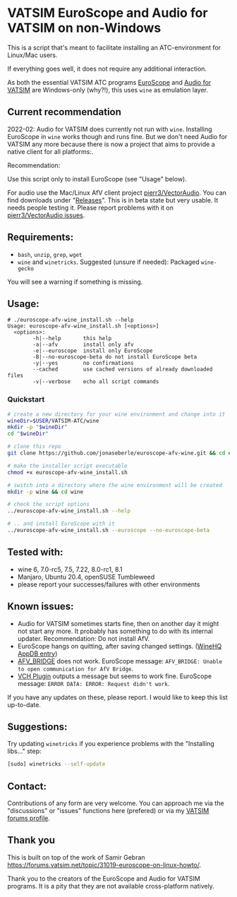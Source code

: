 # VATSIM EuroScope and Audio for VATSIM on non-Windows

This is a script that's meant to facilitate installing an ATC-environment for Linux/Mac users.

If everything goes well, it does not require any additional interaction.

As both the essential VATSIM ATC programs [EuroScope](https://www.euroscope.hu/) and
[Audio for VATSIM](https://audio.vatsim.net/) are Windows-only (why?!), this uses `wine` as emulation layer.

## Current recommendation

2022-02: Audio for VATSIM does currently not run with `wine`. Installing EuroScope in `wine` works though and runs fine.
But we don't need Audio for VATSIM any more because there is now a project that aims to provide a native client for all platforms:. 

Recommendation: 

Use this script only to install EuroScope (see "Usage" below).

For audio use the Mac/Linux AfV client project [pierr3/VectorAudio](https://github.com/pierr3/VectorAudio). You can find downloads under "[Releases](https://github.com/pierr3/VectorAudio/releases)".
This is in beta state but very usable. It needs people testing it. Please report problems with it on [pierr3/VectorAudio issues](https://github.com/pierr3/VectorAudio/issues).


## Requirements:

* `bash`, `unzip`, `grep`, `wget`
* `wine` and `winetricks`. Suggested (unsure if needed): Packaged `wine-gecko`

You will see a warning if something is missing.

## Usage:

```
# ./euroscope-afv-wine_install.sh --help
Usage: euroscope-afv-wine_install.sh [<options>]
  <options>:
        -h|--help       this help
        -a|--afv        install only afv
        -e|--euroscope  install only EuroScope
        -B|--no-euroscope-beta do not install EuroScope beta
        -y|--yes        no confirmations
        --cached        use cached versions of already downloaded files
        -v|--verbose    echo all script commands
```

### Quickstart

```bash
# create a new directory for your wine environment and change into it
wineDir=$USER/VATSIM-ATC/wine
mkdir -p "$wineDir"
cd "$wineDir"

# clone this repo
git clone https://github.com/jonaseberle/euroscope-afv-wine.git && cd euroscope-afv-wine

# make the installer script executable
chmod +x euroscope-afv-wine_install.sh

# switch into a directory where the wine environment will be created
mkdir -p wine && cd wine

# check the script options
../euroscope-afv-wine_install.sh --help

# .. and install EuroScope with it
../euroscope-afv-wine_install.sh --euroscope --no-euroscope-beta
```

## Tested with:

* wine 6, 7.0-rc5, 7.5, 7.22, 8.0-rc1, 8.1
* Manjaro, Ubuntu 20.4, openSUSE Tumbleweed
* please report your successes/failures with other environments

## Known issues:

* Audio for VATSIM sometimes starts fine, then on another day it might not start any more. It probably has something to
  do with its internal updater. Recommendation: Do not install AfV.
* EuroScope hangs on quitting, after saving changed settings.
  ([WineHQ AppDB entry](https://appdb.winehq.org/objectManager.php?sClass=version&iId=32239))
* [AFV_BRIDGE](https://github.com/AndyTWF/afv-euroscope-bridge) does not work. EuroScope
  message: `AFV_BRIDGE: Unable to open communication for AfV Bridge`.
* [VCH Plugin](https://github.com/DrFreas/VCH) outputs a message but seems to work fine. EuroScope
  message: `ERROR DATA: ERROR: Request didn't work`.

If you have any updates on these, please report. I would like to keep this list up-to-date.

## Suggestions:

Try updating `winetricks` if you experience problems with the "Installing libs…" step:

```bash
[sudo] winetricks --self-update
```

## Contact:

Contributions of any form are very welcome. You can approach me via the "discussions" or "issues" functions here
(prefered) or via my [VATSIM forums profile](https://forums.vatsim.net/profile/191848-jonas-eberle/).

## Thank you

This is built on top of the work of Samir Gebran https://forums.vatsim.net/topic/31019-euroscope-on-linux-howto/.

Thank you to the creators of the EuroScope and Audio for VATSIM programs. 
It is a pity that they are not available cross-platform natively.
